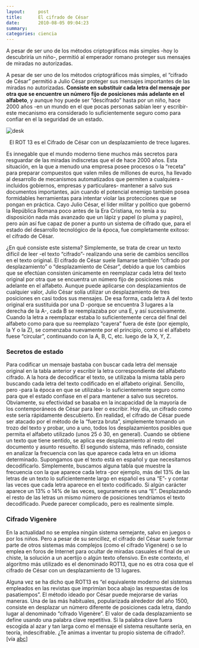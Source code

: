 ```yaml
---
layout:     post
title:      El cifrado de César
date:       2010-08-05 09:04:23
summary:    
categories: ciencia
---
```


A pesar de ser uno de los métodos criptográficos más simples -hoy lo descubriría un niño-, permitió al emperador romano proteger sus mensajes de miradas no autorizadas.

A pesar de ser uno de los métodos criptográficos más simples, el “cifrado de César” permitió a Julio César proteger sus mensajes importantes de las miradas no autorizadas. <strong>Consiste en substituir cada letra del mensaje por otra que se encuentre un número fijo de posiciones más adelante en el alfabeto</strong>, y aunque hoy puede ser “descifrado” hasta por un niño, hace 2000 años -en un mundo en el que pocas personas sabían leer y escribir- este mecanismo era considerado lo suficientemente seguro como para confiar en el la seguridad de un estado.


![desk](https://upload.wikimedia.org/wikipedia/commons/thumb/3/33/ROT13_table_with_example.svg/475px-ROT13_table_with_example.svg.png)

<center>El ROT 13 es el Cifrado de César con un desplazamiento de trece lugares.</center>

<p>Es innegable que el mundo moderno tiene muchos más secretos para resguardar de las miradas indiscretas que el de hace 2000 años. Esta situación, en la que a menudo una empresa posee procesos o la “receta” para preparar compuestos que valen miles de millones de euros, ha llevado al desarrollo de mecanismos automatizados que permiten a cualquiera -incluidos gobiernos, empresas y particulares- mantener a salvo sus documentos importantes, aún cuando el potencial enemigo también posea formidables herramientas para intentar violar las protecciones que se pongan en práctica.
Cayo Julio César, el líder militar y político que gobernó la República Romana poco antes de la Era Cristiana, no tenía a su disposición nada más avanzado que un lápiz y papel (o pluma y papiro), pero aún así fue capaz de poner a punto un sistema de cifrado que, para el estado del desarrollo tecnológico de la época, fue completamente exitoso: el cifrado de César.</p>

<p>¿En qué consiste este sistema? Simplemente, se trata de crear un texto difícil de leer -el texto “cifrado”- realizando una serie de cambios sencillos en el texto original. El cifrado de César suele llamarse también “cifrado por desplazamiento” o “desplazamiento de César”, debido a que los cambios que se efectúan consisten únicamente en reemplazar cada letra del texto original por otra que se encuentra un número fijo de posiciones más adelante en el alfabeto.
Aunque puede aplicarse con desplazamientos de cualquier valor, Julio César solía utilizar un desplazamiento de tres posiciones en casi todos sus mensajes. De esa forma, cada letra A del texto original era sustituida por una D -porque se encuentra 3 lugares a la derecha de la A-, cada B se reemplazaba por una E, y así sucesivamente. Cuando la letra a reemplazar estaba lo suficientemente cerca del final del alfabeto como para que su reemplazo “cayera” fuera de éste (por ejemplo, la Y o la Z), se comenzaba nuevamente por el principio, como si el alfabeto fuese “circular”, continuando con la A, B, C, etc. luego de la X, Y, Z.</p>

### Secretos de estado

Para codificar un mensaje bastaba con buscar cada letra del mensaje original en la tabla anterior y escribir la letra correspondiente del alfabeto cifrado. A la hora de decodificar el texto, se utilizaba la misma tabla pero buscando cada letra del texto codificado en el alfabeto original. Sencillo, pero -para la época en que se utilizaba- lo suficientemente seguro como para que el estado confiase en el para mantener a salvo sus secretos.
Obviamente, su efectividad se basaba en la incapacidad de la mayoría de los contemporáneos de César para leer o escribir. Hoy día, un cifrado como este sería rápidamente descubierto. En realidad, el cifrado de César puede ser atacado por el método de la “fuerza bruta”, simplemente tomando un trozo del texto y probar, uno a uno, todos los desplazamientos posibles que permita el alfabeto utilizado (unos 25 ó 30, en general). Cuando se obtiene un texto que tiene sentido, se aplica ese desplazamiento al resto del documento y asunto resuelto. El segundo sistema, más refinado, consiste en analizar la frecuencia con las que aparece cada letra en un idioma determinado. Supongamos que el texto está en español y que necesitamos decodificarlo. Simplemente, buscamos alguna tabla que muestre la frecuencia con la que aparece cada letra -por ejemplo, más del 13% de las letras de un texto lo suficientemente largo en español es una “E”- y contar las veces que cada letra aparece en el texto codificado. Si algún carácter aparece un 13% o 14% de las veces, seguramente es una “E”. Desplazando el resto de las letras un mismo número de posiciones tendríamos el texto decodificado. Puede parecer complicado, pero es realmente simple.

### Cifrado Vigenère

En la actualidad no se emplea ningún sistema semejante, salvo en juegos o por los niños. Pero a pesar de su sencillez, el cifrado del César suele formar parte de otros sistemas más complejos (como el cifrado Vigenère) o se lo emplea en foros de Internet para ocultar de miradas casuales el final de un chiste, la solución a un acertijo o algún texto ofensivo. En este contexto, el algoritmo más utilizado es el denominado ROT13, que no es otra cosa que el cifrado de César con un desplazamiento de 13 lugares.

Alguna vez se ha dicho que ROT13 es “el equivalente moderno del sistemas empleados en las revistas que imprimían boca abajo las respuestas de los pasatiempos”. El método ideado por César puede mejorarse de varias maneras. Una de las más habituales, popularizada alrededor del año 1500, consiste en desplazar un número diferente de posiciones cada letra, dando lugar al denominado “cifrado Vigenère”. El valor de cada desplazamiento se define usando una palabra clave repetitiva. Si la palabra clave fuera escogida al azar y tan larga como el mensaje el sistema resultante sería, en teoría, indescifrable. ¿Te animas a inventar tu propio sistema de cifrado?. [vía <a href="http://www.abc.es/20100705/ciencia/cifrado-cesar-201007051841.html" target="_blank">abc</a>]
